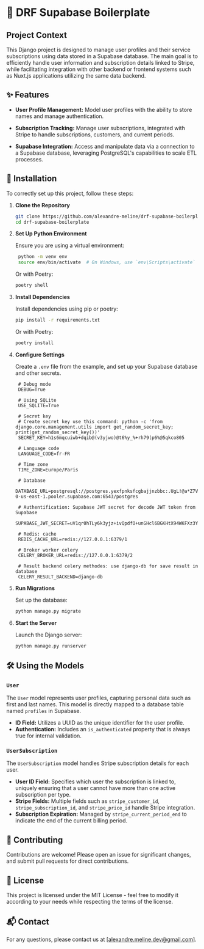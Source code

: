 # 🌟 DRF Supabase Boilerplate

## Project Context

This Django project is designed to manage user profiles and their service subscriptions using data stored in a Supabase database. The main goal is to efficiently handle user information and subscription details linked to Stripe, while facilitating integration with other backend or frontend systems such as Nuxt.js applications utilizing the same data backend.

## ✨ Features

- **User Profile Management:** Model user profiles with the ability to store names and manage authentication.
  
- **Subscription Tracking:** Manage user subscriptions, integrated with Stripe to handle subscriptions, customers, and current periods.

- **Supabase Integration:** Access and manipulate data via a connection to a Supabase database, leveraging PostgreSQL's capabilities to scale ETL processes.

## 🚀 Installation

To correctly set up this project, follow these steps:

1. **Clone the Repository**

   ```bash
   git clone https://github.com/alexandre-meline/drf-supabase-boilerplate.git
   cd drf-supabase-boilerplate
   ```

2. **Set Up Python Environment**

   Ensure you are using a virtual environment:

   ```bash
    python -m venv env
    source env/bin/activate  # On Windows, use `env\Scripts\activate`
   ```

   Or with Poetry:

   ```bash
   poetry shell
   ```

3. **Install Dependencies**

   Install dependencies using pip or poetry:

   ```bash
   pip install -r requirements.txt
   ```

   Or with Poetry:

   ```bash
   poetry install
   ```

4. **Configure Settings**

   Create a `.env` file from the example, and set up your Supabase database and other secrets.

   ```text
    # Debug mode
    DEBUG=True

    # Using SQLite
    USE_SQLITE=True

    # Secret key 
    # Create secret key use this command: python -c 'from django.core.management.utils import get_random_secret_key; print(get_random_secret_key())'
    SECRET_KEY=h1s6mqcuiwb+dqib@(v3yjwo)@t6%y_%+rh79(p6%@5qkco805

    # Language code 
    LANGUAGE_CODE=fr-FR

    # Time zone
    TIME_ZONE=Europe/Paris

    # Database
    DATABASE_URL=postgresql://postgres.yexfpnksfcgbajjnzbbc:.UgL!@a*Z7VrYLt@aws-0-us-east-1.pooler.supabase.com:6543/postgres

    # Authentification: Supabase JWT secret for decode JWT token from Supabase
    SUPABASE_JWT_SECRET=uV1qr0hTLy6k3yjz+ivQpdfO+unGHcl6BGKHtX94WKFXz3YRijqbw7RCF7j9ma+r3+wmUUtUuPmTvQttyvUTuA==

    # Redis: cache
    REDIS_CACHE_URL=redis://127.0.0.1:6379/1

    # Broker worker celery
    CELERY_BROKER_URL=redis://127.0.0.1:6379/2

    # Result backend celery methodes: use django-db for save result in database
    CELERY_RESULT_BACKEND=django-db
   ```

5. **Run Migrations**

   Set up the database:

   ```bash
   python manage.py migrate
   ```

6. **Start the Server**

   Launch the Django server:

   ```bash
   python manage.py runserver
   ```

## 🛠️ Using the Models

### `User`

The `User` model represents user profiles, capturing personal data such as first and last names. This model is directly mapped to a database table named `profiles` in Supabase.

- **ID Field:** Utilizes a UUID as the unique identifier for the user profile.
- **Authentication:** Includes an `is_authenticated` property that is always true for internal validation.

### `UserSubscription`

The `UserSubscription` model handles Stripe subscription details for each user.

- **User ID Field:**
  Specifies which user the subscription is linked to, uniquely ensuring that a user cannot have more than one active subscription per type.
- **Stripe Fields:**
  Multiple fields such as `stripe_customer_id`, `stripe_subscription_id`, and `stripe_price_id` handle Stripe integration.
- **Subscription Expiration:** Managed by `stripe_current_period_end` to indicate the end of the current billing period.

## 🤝 Contributing

Contributions are welcome! Please open an issue for significant changes, and submit pull requests for direct contributions.

## 📜 License

This project is licensed under the MIT License - feel free to modify it according to your needs while respecting the terms of the license.

## 📬 Contact

For any questions, please contact us at [alexandre.meline.dev@gmail.com].